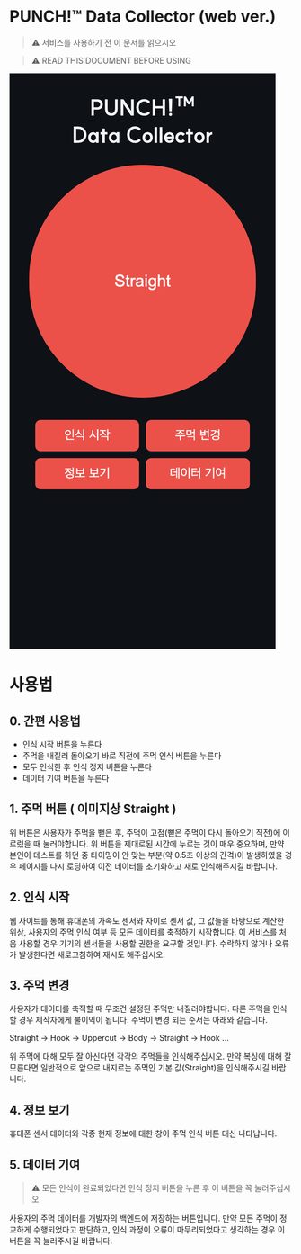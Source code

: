 # PUNCH!™ Data Collector (web ver.)

> ⚠️ 서비스를 사용하기 전 이 문서를 읽으시오

> ⚠️ READ THIS DOCUMENT BEFORE USING

![image](./docs/image.png)

# 사용법

## 0. 간편 사용법

- 인식 시작 버튼을 누른다
- 주먹을 내질러 돌아오기 바로 직전에 주먹 인식 버튼을 누른다
- 모두 인식한 후 인식 정지 버튼을 누른다
- 데이터 기여 버튼을 누른다

## 1. 주먹 버튼 ( 이미지상 Straight )

위 버튼은 사용자가 주먹을 뻗은 후, 주먹이 고점(뻗은 주먹이 다시 돌아오기 직전)에 이르렀을 때 눌러야합니다. 위 버튼을 제대로된 시간에 누르는 것이 매우 중요하며, 만약 본인이 테스트를 하던 중 타이밍이 안 맞는 부분(약 0.5초 이상의 간격)이 발생하였을 경우 페이지를 다시 로딩하여 이전 데이터를 초기화하고 새로 인식해주시길 바랍니다.

## 2. 인식 시작

웹 사이트를 통해 휴대폰의 가속도 센서와 자이로 센서 값, 그 값들을 바탕으로 계산한 위상, 사용자의 주먹 인식 여부 등 모든 데이터를 축적하기 시작합니다. 이 서비스를 처음 사용할 경우 기기의 센서들을 사용할 권한을 요구할 것입니다. 수락하지 않거나 오류가 발생한다면 새로고침하여 재시도 해주십시오.

## 3. 주먹 변경

사용자가 데이터를 축적할 때 무조건 설정된 주먹만 내질러야합니다. 다른 주먹을 인식할 경우 제작자에게 불이익이 됩니다. 주먹이 변경 되는 순서는 아래와 같습니다.

Straight -> Hook -> Uppercut -> Body -> Straight -> Hook ...

위 주먹에 대해 모두 잘 아신다면 각각의 주먹들을 인식해주십시오. 만약 복싱에 대해 잘 모른다면 일반적으로 앞으로 내지르는 주먹인 기본 값(Straight)을 인식해주시길 바랍니다.

## 4. 정보 보기

휴대폰 센서 데이터와 각종 현재 정보에 대한 창이 주먹 인식 버튼 대신 나타납니다.

## 5. 데이터 기여

> ⚠️ 모든 인식이 완료되었다면 인식 정지 버튼을 누른 후 이 버튼을 꼭 눌러주십시오

사용자의 주먹 데이터를 개발자의 백엔드에 저장하는 버튼입니다. 만약 모든 주먹이 정교하게 수행되었다고 판단하고, 인식 과정이 오류이 마무리되었다고 생각하는 경우 이 버튼을 꼭 눌러주시길 바랍니다.
